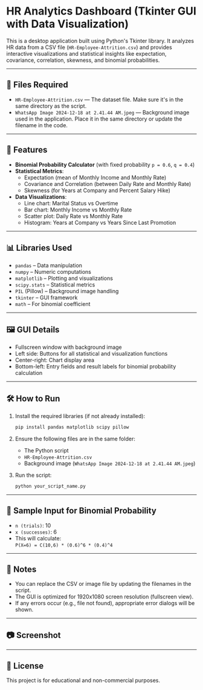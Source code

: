 # HR Analytics Dashboard (Tkinter GUI with Data Visualization)

This is a desktop application built using Python's Tkinter library. It analyzes HR data from a CSV file (`HR-Employee-Attrition.csv`) and provides interactive visualizations and statistical insights like expectation, covariance, correlation, skewness, and binomial probabilities.

---

## 📁 Files Required

- `HR-Employee-Attrition.csv` — The dataset file. Make sure it's in the same directory as the script.
- `WhatsApp Image 2024-12-18 at 2.41.44 AM.jpeg` — Background image used in the application. Place it in the same directory or update the filename in the code.

---

## 🚀 Features

- **Binomial Probability Calculator** (with fixed probability `p = 0.6`, `q = 0.4`)
- **Statistical Metrics**:
  - Expectation (mean of Monthly Income and Monthly Rate)
  - Covariance and Correlation (between Daily Rate and Monthly Rate)
  - Skewness (for Years at Company and Percent Salary Hike)
- **Data Visualizations**:
  - Line chart: Marital Status vs Overtime
  - Bar chart: Monthly Income vs Monthly Rate
  - Scatter plot: Daily Rate vs Monthly Rate
  - Histogram: Years at Company vs Years Since Last Promotion

---

## 📊 Libraries Used

- `pandas` – Data manipulation
- `numpy` – Numeric computations
- `matplotlib` – Plotting and visualizations
- `scipy.stats` – Statistical metrics
- `PIL` (Pillow) – Background image handling
- `tkinter` – GUI framework
- `math` – For binomial coefficient

---

## 🖼️ GUI Details

- Fullscreen window with background image
- Left side: Buttons for all statistical and visualization functions
- Center-right: Chart display area
- Bottom-left: Entry fields and result labels for binomial probability calculation

---

## 🛠️ How to Run

1. Install the required libraries (if not already installed):

    ```bash
    pip install pandas matplotlib scipy pillow
    ```

2. Ensure the following files are in the same folder:
    - The Python script
    - `HR-Employee-Attrition.csv`
    - Background image (`WhatsApp Image 2024-12-18 at 2.41.44 AM.jpeg`)

3. Run the script:

    ```bash
    python your_script_name.py
    ```

---

## 🧮 Sample Input for Binomial Probability

- `n (trials)`: 10
- `x (successes)`: 6
- This will calculate:  
  `P(X=6) = C(10,6) * (0.6)^6 * (0.4)^4`

---

## 📌 Notes

- You can replace the CSV or image file by updating the filenames in the script.
- The GUI is optimized for 1920x1080 screen resolution (fullscreen view).
- If any errors occur (e.g., file not found), appropriate error dialogs will be shown.

---

## 📷 Screenshot


---

## 📄 License

This project is for educational and non-commercial purposes.

